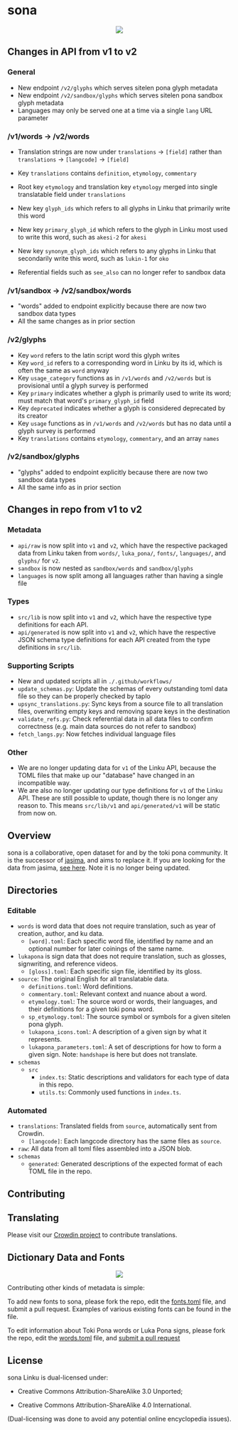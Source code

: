 # sona

<div align="center">
  <a href="https://discord.gg/A3ZPqnHHsy">
    <img src="https://img.shields.io/badge/-Discord-%237289da?style=for-the-badge&logo=appveyor">
  </a>
</div>

## Changes in API from v1 to v2

### General

- New endpoint `/v2/glyphs` which serves sitelen pona glyph metadata
- New endpoint `/v2/sandbox/glyphs` which serves sitelen pona sandbox glyph
  metadata
- Languages may only be served one at a time via a single `lang` URL parameter

### /v1/words -> /v2/words

- Translation strings are now under `translations` -> `[field]` rather than
  `translations` -> `[langcode]` -> `[field]`
- Key `translations` contains `definition`, `etymology`, `commentary`
- Root key `etymology` and translation key `etymology` merged into single
  translatable field under `translations`
- New key `glyph_ids` which refers to all glyphs in Linku that primarily write
  this word
- New key `primary_glyph_id` which refers to the glyph in Linku most used to write
  this word, such as `akesi-2` for `akesi`
- New key `synonym_glyph_ids` which refers to any glyphs in Linku that
  secondarily write this word, such as `lukin-1` for `oko`

- Referential fields such as `see_also` can no longer refer to sandbox data

### /v1/sandbox -> /v2/sandbox/words

- "words" added to endpoint explicitly because there are now two sandbox data
  types
- All the same changes as in prior section

### /v2/glyphs

- Key `word` refers to the latin script word this glyph writes
- Key `word_id` refers to a corresponding word in Linku by its id, which is
  often the same as `word` anyway
- Key `usage_category` functions as in `/v1/words` and `/v2/words` but is
  provisional until a glyph survey is performed
- Key `primary` indicates whether a glyph is primarily used to write its word;
  must match that word's `primary_glyph_id` field
- Key `deprecated` indicates whether a glyph is considered deprecated by its creator
- Key `usage` functions as in `/v1/words` and `/v2/words` but has no data until
  a glyph survey is performed
- Key `translations` contains `etymology`, `commentary`, and an array `names`

### /v2/sandbox/glyphs

- "glyphs" added to endpoint explicitly because there are now two sandbox data
  types
- All the same info as in prior section

## Changes in repo from v1 to v2

### Metadata

- `api/raw` is now split into `v1` and `v2`, which have the respective packaged
  data from Linku taken from `words/`, `luka_pona/`, `fonts/`, `languages/`, and `glyphs/` for `v2`.
- `sandbox` is now nested as `sandbox/words` and `sandbox/glyphs`
- `languages` is now split among all languages rather than having a single file

### Types

- `src/lib` is now split into `v1` and `v2`, which have the respective type
  definitions for each API.
- `api/generated` is now split into `v1` and `v2`, which have the respective
  JSON schema type definitions for each API created from the type definitions in
  `src/lib`.

### Supporting Scripts

- New and updated scripts all in `./.github/workflows/`
- `update_schemas.py`: Update the schemas of every outstanding toml data file so
  they can be properly checked by taplo
- `upsync_translations.py`: Sync keys from a source file to all translation
  files, overwriting empty keys and removing spare keys in the destination
- `validate_refs.py`: Check referential data in all data files to confirm
  correctness (e.g. main data sources do not refer to sandbox)
- `fetch_langs.py`: Now fetches individual language files

### Other

- We are no longer updating data for `v1` of the Linku API, because the TOML files
  that make up our "database" have changed in an incompatible way.
- We are also no longer updating our type definitions for `v1` of the Linku API.
  These are still possible to update, though there is no longer any reason to.
  This means `src/lib/v1` and `api/generated/v1` will be static from now on.

## Overview

sona is a collaborative, open dataset for and by the toki pona community.
It is the successor of [jasima](https://github.com/lipu-linku/jasima), and aims to replace it.
If you are looking for the data from jasima, [see here](https://linku.la/jasima/data.json). Note it is no longer being updated.

## Directories

### Editable

- `words` is word data that does not require translation, such as year of creation, author, and ku data.
  - `[word].toml`: Each specific word file, identified by name and an optional number for later coinings of the same name.
- `lukapona` is sign data that does not require translation, such as glosses, signwriting, and reference videos.
  - `[gloss].toml`: Each specific sign file, identified by its gloss.
- `source`: The original English for all translatable data.
  - `definitions.toml`: Word definitions.
  - `commentary.toml`: Relevant context and nuance about a word.
  - `etymology.toml`: The source word or words, their languages, and their definitions for a given toki pona word.
  - `sp_etymology.toml`: The source symbol or symbols for a given sitelen pona glyph.
  - `lukapona_icons.toml`: A description of a given sign by what it represents.
  - `lukapona_parameters.toml`: A set of descriptions for how to form a given sign. Note: `handshape` is here but does not translate.
- `schemas`
  - `src`
    - `index.ts`: Static descriptions and validators for each type of data in this repo.
    - `utils.ts`: Commonly used functions in `index.ts`.

### Automated

- `translations`: Translated fields from `source`, automatically sent from Crowdin.
  - `[langcode]`: Each langcode directory has the same files as `source`.
- `raw`: All data from all toml files assembled into a JSON blob.
- `schemas`
  - `generated`: Generated descriptions of the expected format of each TOML file in the repo.

## Contributing

## Translating

Please visit our [Crowdin project](https://linku.crowdin.com) to contribute translations.

## Dictionary Data and Fonts

<div align="center">
  <a href="https://github.com/lipu-linku/sona/graphs/contributors">
    <img src="https://contrib.rocks/image?repo=lipu-linku/sona" />
  </a>
</div>

Contributing other kinds of metadata is simple:

To add new fonts to sona, please fork the repo, edit the [fonts.toml](/fonts.toml) file, and submit
a pull request. Examples of various existing fonts can be found in the file.

To edit information about Toki Pona words or Luka Pona signs, please fork the repo, edit the [words.toml](/words.toml) file, and [submit a pull request](https://github.com/lipu-linku/pull/new/)

## License

sona Linku is dual-licensed under:

- Creative Commons Attribution-ShareAlike 3.0 Unported;

- Creative Commons Attribution-ShareAlike 4.0 International.

(Dual-licensing was done to avoid any potential online encyclopedia issues).
